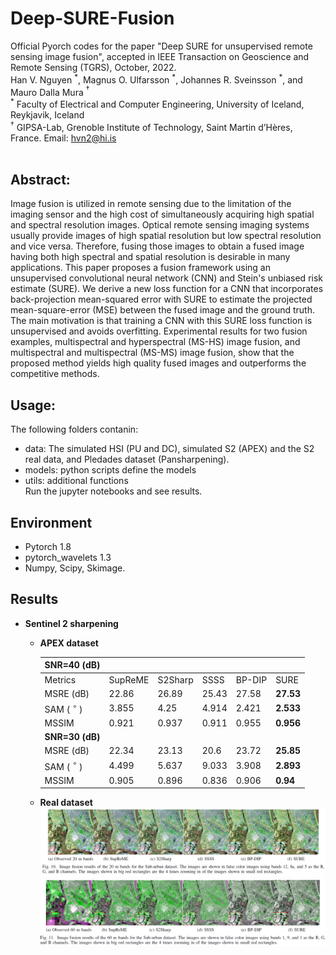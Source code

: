 # Deep-SURE-Fusion
 Official Pyorch codes for the paper "Deep SURE for unsupervised remote sensing image fusion", accepted in IEEE Transaction on Geoscience and Remote Sensing (TGRS), October, 2022.<br>
Han V. Nguyen $^\ast$, Magnus O. Ulfarsson $^\ast$,  Johannes R. Sveinsson $^\ast$, and Mauro Dalla Mura $^\dagger$ <br>
$^\ast$ Faculty of Electrical and Computer Engineering, University of Iceland, Reykjavik, Iceland<br>
$^\dagger$ GIPSA-Lab, Grenoble Institute of Technology, Saint Martin d’Hères, France.
 Email: hvn2@hi.is
 <br>
 <br>
## Abstract:<br>
Image fusion is utilized in remote sensing due to the limitation of the imaging sensor and the high cost of simultaneously acquiring high spatial and spectral resolution images. Optical remote sensing imaging systems usually provide images of high spatial resolution but low spectral resolution and vice versa. Therefore, fusing those images to obtain a fused image having both high spectral and spatial resolution is desirable in many applications. This paper proposes a fusion framework using an unsupervised convolutional neural network (CNN) and Stein's unbiased risk estimate (SURE). We derive a new loss function for a CNN that incorporates back-projection mean-squared error with SURE to estimate the projected mean-square-error (MSE) between the fused image and the ground truth. The main motivation is that training a CNN with this SURE loss function is unsupervised and avoids overfitting. Experimental results for two fusion examples, multispectral and hyperspectral (MS-HS) image fusion, and multispectral and multispectral (MS-MS) image fusion, show that the proposed method yields high quality fused images and outperforms the competitive methods.

## Usage:<br>
The following folders contanin:
- data: The simulated HSI (PU and DC), simulated S2 (APEX) and the S2 real data, and Pledades dataset (Pansharpening).
- models: python scripts define the models
- utils: additional functions<br>
Run the jupyter notebooks and see results.
## Environment
- Pytorch 1.8
- pytorch_wavelets 1.3
- Numpy, Scipy, Skimage.

## Results
- **Sentinel 2 sharpening**
	+ **APEX dataset**
	
		| SNR=40 (dB)  |         |         |       |        |           |
		|---------|---------|---------|-------|--------|-----------|
		| Metrics | SupReME | S2Sharp | SSSS  | BP-DIP | SURE      |
		| MSRE (dB)   | 22.86   | 26.89   | 25.43 | 27.58  | **27.53** |
		| SAM ( $^\circ$ )    | 3.855   | 4.25    | 4.914 | 2.421  | **2.533** |
		| MSSIM   | 0.921   | 0.937   | 0.911 | 0.955  | **0.956** |
		| **SNR=30 (dB)**  |         |         |       |        |           |
		| MSRE (dB)   | 22.34   | 23.13   | 20.6  | 23.72  | **25.85** |
		| SAM ( $^\circ$ )    | 4.499   | 5.637   | 9.033 | 3.908  | **2.893** |
		| MSSIM   | 0.905   | 0.896   | 0.836 | 0.906  | **0.94**  |

    + **Real dataset**
![image](result1.png "a title")
![image](result2.png "a title")
